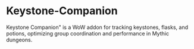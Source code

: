 # Keystone-Companion
Keystone Companion" is a WoW addon for tracking keystones, flasks, and potions, optimizing group coordination and performance in Mythic dungeons.
